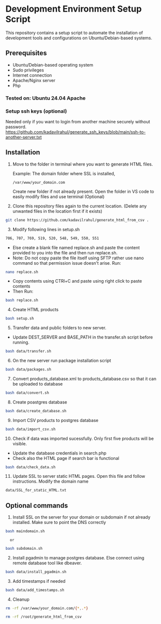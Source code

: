 # Development Environment Setup Script

This repository contains a setup script to automate the installation of development tools and configurations on Ubuntu/Debian-based systems.

## Prerequisites

- Ubuntu/Debian-based operating system
- Sudo privileges
- Internet connection
- Apache/Nginx server
- Php

### Tested on: Ubuntu 24.04 Apache

### Setup ssh keys (optional)
Needed only if you want to login from another machine securely without password.
https://github.com/kadavilrahul/generate_ssh_keys/blob/main/ssh-to-another-server.txt

## Installation

1. Move to the folder in terminal where you want to generate HTML files.

    Example: The domain folder where SSL is installed, 
    
    `/var/www/your_domain.com`

    Create new folder if not already present.
    Open the folder in VS code to easily modify files and use terminal (Optional)

2. Clone this repository files again to the current location. (Delete any unwanted files in the location first if it exists)

```bash
git clone https://github.com/kadavilrahul/generate_html_from_csv .
```

3. Modify following lines in setup.sh
```bash 
706, 707, 769, 519, 520, 548, 549, 550, 551
```
- Else create a blank file named replace.sh and paste the content provided to you into the file and then run replace.sh.
- Note: Do not copy paste the file itself using SFTP rather use nano command so that permission issue doesn't arise.
Run:
```bash 
nano replace.sh
```
- Copy contents using CTRl+C and paste using right click to paste contents
- Then Run:
```bash 
bash replace.sh
```

4. Create HTML products

```bash
bash setup.sh
```

5. Transfer data and public folders to new server.
- Update DEST_SERVER and BASE_PATH in the transfer.sh script before running.

```bash
bash data/transfer.sh
```

6. On the new server run package installation script

```bash 
bash data/packages.sh
```

7. Convert products_database.xml to products_database.csv so that it can be uploaded to database

```bash
bash data/convert.sh
```

8. Create poastgres database

```bash
bash data/create_database.sh
```

9. Import CSV products to postgres database

```bash
bash data/import_csv.sh
```

10. Check if data was imported sucessfully. Only first five products will be visible.
- Update the database credentials in search.php
- Check also the HTML page if search bar is functional

```bash
bash data/check_data.sh
```

11. Update SSL to server static HTML pages. Open this file and follow instructions.
Modify the domain name

```bash
data/SSL_for_static_HTML.txt
```

## Optional commands

1. Install SSL on the server for your domain or subdomain if not already installed.
   Make sure to point the DNS correctly

```bash
bash maindomain.sh
```
      or

```bash
bash subdomain.sh
```

2. Install pgadmin to manage postgres database. Else connect using remote database tool like dbeaver.

```bash
bash data/install_pgadmin.sh
```

3. Add timestamps if needed
    
```bash
bash data/add_timestamps.sh
```

4. Cleanup

```bash
rm -rf /var/www/your_domain.com/{*,.*}
```

```bash
rm -rf /root/generate_html_from_csv
```
